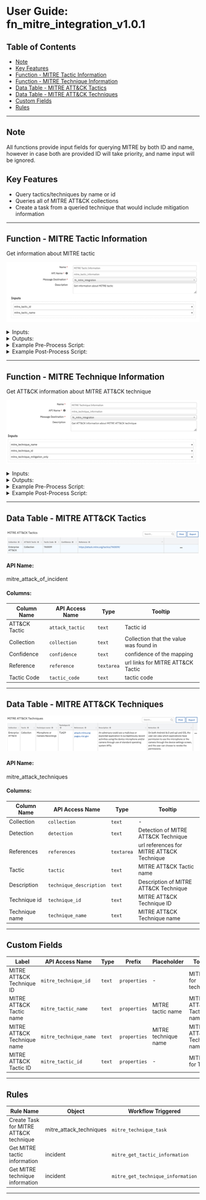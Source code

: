 <!--
  This User README.md is generated by running:
  "resilient-circuits docgen -p fn_mitre_integration --only-user-guide"

  It is best edited using a Text Editor with a Markdown Previewer. VS Code
  is a good example. Checkout https://guides.github.com/features/mastering-markdown/
  for tips on writing with Markdown

  If you make manual edits and run docgen again, a .bak file will be created

  Store any screenshots in the "doc/screenshots" directory and reference them like:
  ![screenshot: screenshot_1](./screenshots/screenshot_1.png)
-->

# **User Guide:** fn_mitre_integration_v1.0.1

## Table of Contents
- [Note](#note)
- [Key Features](#key-features)
- [Function - MITRE Tactic Information](#function---mitre-tactic-information)
- [Function - MITRE Technique Information](#function---mitre-technique-information)
- [Data Table - MITRE ATT&CK Tactics](#data-table---mitre-attck-tactics)
- [Data Table - MITRE ATT&CK Techniques](#data-table---mitre-attck-techniques)
- [Custom Fields](#custom-fields)
- [Rules](#rules)

---

## Note
All functions provide input fields for querying MITRE by both ID and name, however
in case both are provided ID will take priority, and name input will be ignored. 

## Key Features
<!--
  List the Key Features of the Integration
-->
* Query tactics/techniques by name or id
* Queries all of MITRE ATT&CK collections
* Create a task from a queried technique that would include mitigation information

---

## Function - MITRE Tactic Information
Get information about MITRE tactic

 ![screenshot: fn-mitre-tactic-information ](./screenshots/fn-mitre-tactic-information.png)

<details><summary>Inputs:</summary>
<p>

| Name | Type | Required | Example | Tooltip |
| ---- | :--: | :------: | ------- | ------- |
| `mitre_tactic_id` | `text` | No | `TA0002` | MITRE ATT&CK Tactic ID |
| `mitre_tactic_name` | `text` | No | `Execution` | MITRE Tactic Name |

</p>
</details>

<details><summary>Outputs:</summary>
<p>

```python
results = {
  "mitre_tactics": [
    {
      
      "name": String,
      "id": String,
      "ref": "String",
      "collection": "String", 
      "mitre_techniques": [
        {
          "name": "String", 
          "description": "String",
          "external_references": [{"url": "String"}],
          "x_mitre_detection": "String",
          "id": "String",
          "collection": "String"
        }
      ]
    }
  ]
}
```

</p>
</details>

<details><summary>Example Pre-Process Script:</summary>
<p>

```python
# if at least one activity field is given discard the inputs
# this is to avoid situation where rule has name and activity has id for different tactics, which can lead to unexpected output
activity_field_given = rule.properties.mitre_tactic_name or rule.properties.mitre_tactic_id
incident_propery_given = incident.properties.mitre_tactic_id or incident.properties.mitre_tactic_name

if activity_field_given:
  inputs.mitre_tactic_name = rule.properties.mitre_tactic_name
  inputs.mitre_tactic_id = rule.properties.mitre_tactic_id
elif incident_propery_given:
  inputs.mitre_tactic_name = incident.properties.mitre_tactic_name
  inputs.mitre_tactic_id = incident.properties.mitre_tactic_id
# else, just keep the function input
```

</p>
</details>

<details><summary>Example Post-Process Script:</summary>
<p>

```python
tactics = results.mitre_tactics

for tactic in tactics:
  #
  # MITRE ATTACK of Incident Datatable
  #
  tactic_row = incident.addRow("mitre_attack_of_incident")
  tactic_row["collection"] = tactic["collection"]
  tactic_row["attack_tactic"] = tactic["name"]
  tactic_row["tactic_code"] = tactic["id"]
  url_html = '<a href="' + tactic["ref"] + '">' + tactic["ref"] + '</a><br>'
  tactic_row["reference"] = helper.createRichText(url_html)
  tactic_row["confidence"] = " "
  #
  # MITRE ATT&CK techniques Datatable
  #
  techs = tactic["mitre_techniques"]
  for att_tech in techs:
    tech_row = incident.addRow("mitre_attack_techniques")
    tech_row["collection"] = tactic["collection"]
    tech_row["tactic"] = tactic["name"]

    tech_row["technique_name"] = att_tech["name"]
    tech_row["technique_description"] = att_tech["description"]
    refs = att_tech["external_references"]
    ref_html = ""
    for ref in refs:
      url = ref["url"]
      
      https_str = "https://"
      http_str = "http://"

      start_pos = url.find(https_str)

      if start_pos != -1:
        start_pos = start_pos + len(https_str)
      else:
        # try http://
        start_pos = url.find(http_str)
        if start_pos != -1:
          start_pos = start_pos + len(http_str)
        else:
          start_pos = 0 

      end_pos = url.find('/', start_pos)
      if end_pos == 0:
        # We don't know how to extract
        display_str = url
      elif end_pos == -1:
        display_str = url[start_pos:]
      else:
        display_str = url[start_pos:end_pos]
      
      ref_html = ref_html + '<a href="' + ref["url"] + '">' + display_str + '</a><br>'
    tech_row["references"] = helper.createRichText(ref_html)
    tech_row["detection"] = att_tech["x_mitre_detection"]
    tech_row["technique_id"] = att_tech["id"]


```

</p>
</details>

---
## Function - MITRE Technique Information
Get ATT&CK information about MITRE ATT&CK technique

 ![screenshot: fn-mitre-technique-information ](./screenshots/fn-mitre-technique-information.png)

<details><summary>Inputs:</summary>
<p>

| Name | Type | Required | Example | Tooltip |
| ---- | :--: | :------: | ------- | ------- |
| `mitre_technique_id` | `text` | No | `T1155` | - |
| `mitre_technique_mitigation_only` | `boolean` | No | `-` | Retrieve the mitigation only |
| `mitre_technique_name` | `text` | No | `AppleScript` | - |

</p>
</details>

<details><summary>Outputs:</summary>
<p>

```python
results = {
  "mitre_techniques": [
    {
      "name": "String", 
      "description": "String",
      "external_references": [{"url": "String"}],
      "x_mitre_detection": "String",
      "id": "String",
      "collection": "String"
    }
  ]
}
```

</p>
</details>

<details><summary>Example Pre-Process Script:</summary>
<p>

```python
inputs.mitre_technique_id = row.technique_id
inputs.mitre_technique_name = row.technique_name
```

</p>
</details>

<details><summary>Example Post-Process Script:</summary>
<p>

```python
techniques = results.mitre_techniques

if not isinstance(techniques, list):
  techniques = [techniques]

for technique in techniques:
  task_title = "MITRE ATT&CK Technique: " + results.name
  task_summary=u"""
  <h1> Description </h1>
  {des}
  <h1> Detection </h1>
  {det}
  <h1> Mitigation </h1>
  {miti}
  """.format(des=row.tech_description, det=row.detection, miti=technique["mitre_mitigation"])
  incident.addTask(task_title, "Detect/Analyze", helper.createRichText(task_summary))
```

</p>
</details>

---

## Data Table - MITRE ATT&CK Tactics

 ![screenshot: dt-mitre-attck-tactics](./screenshots/dt-mitre-attck-tactics.png)

#### API Name:
mitre_attack_of_incident

#### Columns:
| Column Name | API Access Name | Type | Tooltip |
| ----------- | --------------- | ---- | ------- |
| ATT&CK Tactic | `attack_tactic` | `text` | Tactic id |
| Collection | `collection` | `text` | Collection that the value was found in |
| Confidence | `confidence` | `text` | confidence of the mapping |
| Reference | `reference` | `textarea` | url links for MITRE ATT&CK Tactic |
| Tactic Code | `tactic_code` | `text` | tactic code |

---
## Data Table - MITRE ATT&CK Techniques

 ![screenshot: dt-mitre-attck-techniques](./screenshots/dt-mitre-attck-techniques.png)

#### API Name:
mitre_attack_techniques

#### Columns:
| Column Name | API Access Name | Type | Tooltip |
| ----------- | --------------- | ---- | ------- |
| Collection | `collection` | `text` | - |
| Detection | `detection` | `text` | Detection of MITRE ATT&CK Technique  |
| References | `references` | `textarea` | url references for MITRE ATT&CK Technique |
| Tactic | `tactic` | `text` | MITRE ATT&CK Tactic name |
| Description | `technique_description` | `text` | Description of MITRE ATT&CK Technique |
| Technique id | `technique_id` | `text` | MITRE ATT&CK Technique ID |
| Technique name | `technique_name` | `text` | MITRE ATT&CK Technique name |

---

## Custom Fields
| Label | API Access Name | Type | Prefix | Placeholder | Tooltip |
| ----- | --------------- | ---- | ------ | ----------- | ------- |
| MITRE ATT&CK Technique ID | `mitre_technique_id` | `text` | `properties` | - | MITRE ID for technique |
| MITRE ATT&CK Tactic name | `mitre_tactic_name` | `text` | `properties` | MITRE tactic name | MITRE ATT&CK Tactic name |
| MITRE ATT&CK Technique name | `mitre_technique_name` | `text` | `properties` | MITRE technique name | MITRE ATT&CK Technique name |
| MITRE ATT&CK Tactic ID | `mitre_tactic_id` | `text` | `properties` | - | MITRE ID for Tactic |

---


## Rules
| Rule Name | Object | Workflow Triggered |
| --------- | ------ | ------------------ |
| Create Task for MITRE ATT&CK technique | mitre_attack_techniques | `mitre_technique_task` |
| Get MITRE tactic information | incident | `mitre_get_tactic_information` |
| Get MITRE technique information | incident | `mitre_get_technique_information` |

---

<!--
## Inform Resilient Users
  Use this section to optionally provide additional information so that Resilient playbook 
  designer can get the maximum benefit of your integration.
-->
